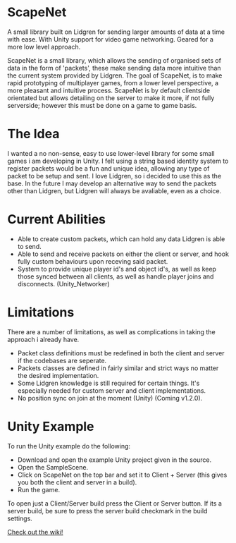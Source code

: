 # ScapeNet
A small library built on Lidgren for sending larger amounts of data at a time with ease. With Unity support for video game networking. Geared for a more low level approach.

ScapeNet is a small library, which allows the sending of organised sets of data in the form of 'packets', these make sending data more intuitive than the current system provided by Lidgren. The goal of ScapeNet, is to make rapid prototyping of multiplayer games, from a lower level perspective, a more pleasant and intuitive process. ScapeNet is by default clientside orientated but allows detailing on the server to make it more, if not fully serverside; however this must be done on a game to game basis.

# The Idea
I wanted a no non-sense, easy to use lower-level library for some small games i am developing in Unity. I felt using a string based identity system to register packets would be a fun and unique idea, allowing any type of packet to be setup and sent. I love Lidgren, so i decided to use this as the base. In the future I may develop an alternative way to send the packets other than Lidgren, but Lidgren will always be avaliable, even as a choice.

# Current Abilities

- Able to create custom packets, which can hold any data Lidgren is able to send.
- Able to send and receive packets on either the client or server, and hook fully custom behaviours upon receving said packet.
- System to provide unique player id's and object id's, as well as keep those synced between all clients, as well as handle player joins and disconnects. (Unity_Networker)

# Limitations

There are a number of limitations, as well as complications in taking the approach i already have.

- Packet class definitions must be redefined in both the client and server if the codebases are seperate.
- Packets classes are defined in fairly similar and strict ways no matter the desired implementation.
- Some Lidgren knowledge is still required for certain things. It's especially needed for custom server and client implementations.
- No position sync on join at the moment (Unity) (Coming v1.2.0).

# Unity Example

To run the Unity example do the following:
 - Download and open the example Unity project given in the source.
 - Open the SampleScene.
 - Click on ScapeNet on the top bar and set it to Client + Server (this gives you both the client and server in a build).
 - Run the game.
 
To open just a Client/Server build press the Client or Server button. If its a server build, be sure to press the server build checkmark in the build settings.





[Check out the wiki!](https://github.com/Ian-Henderson06/ScapeNet/wiki/Basics)
